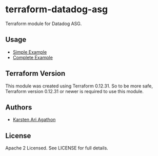 terraform-datadog-asg
=================

Terraform module for Datadog ASG.



Usage
-----
* [Simple Example](https://github.com/traveloka/terraform-datadog-asg/tree/master/examples/simple)
* [Complete Example](https://github.com/traveloka/terraform-datadog-asg/tree/master/examples/complete)

Terraform Version
-----------------

This module was created using Terraform 0.12.31. 
So to be more safe, Terraform version 0.12.31 or newer is required to use this module.

Authors
-------

* [Karsten Ari Agathon](https://github.com/karstenaa)

License
-------

Apache 2 Licensed. See LICENSE for full details.
